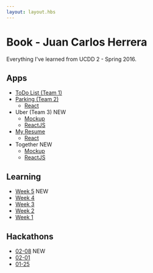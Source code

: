 ```yaml
---
layout: layout.hbs
---
```


# Book - Juan Carlos Herrera

Everything I've learned from UCDD 2 - Spring 2016.

## Apps

* [ToDo List (Team 1)](https://todofirebaseteamkeymasters.firebaseapp.com/apps/todos/)
* [Parking (Team 2)](https://hello-ucdd2016.firebaseapp.com/apps/parking/) 
	* [React](https://hello-ucdd2016.firebaseapp.com/apps/parking/react/) 
* Uber (Team 3) <span class="chip red">NEW</span>
  * [Mockup](https://teamroar.firebaseapp.com/apps/uber/mockup/index.html)
  * [ReactJS](https://team-roar.firebaseapp.com/apps/uber/)
* [My Resume](apps/resume/)
	* [React](apps/resume/react)
* Together <span class="chip red">NEW</span>
  * [Mockup](apps/together/mockup)
  * [ReactJS](apps/together)


## Learning
* [Week 5](learning/week5) <span class="chip red">NEW</span>
* [Week 4](learning/week4)
* [Week 3](learning/week3)
* [Week 2](learning/week2)
* [Week 1](learning/week1)


## Hackathons
* [02-08](hackathons/02-08) <span class="chip red">NEW</span>
* [02-01](hackathons/02-01)
* [01-25](hackathons/01-25)
